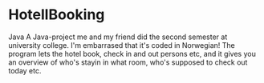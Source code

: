 HotellBooking
=============

Java
A Java-project me and my friend did the second semester at university college. I'm embarrased that it's coded in Norwegian!
The program lets the hotel book, check in and out persons etc, and it gives you an overview of who's stayin in what room, who's supposed to check out today etc.
